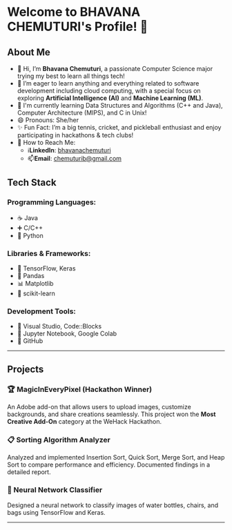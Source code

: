 # Welcome to BHAVANA CHEMUTURI's Profile! 🌟

## About Me
- 👋 Hi, I’m **Bhavana Chemuturi**, a passionate Computer Science major trying my best to learn all things tech!  
- 🌱 I’m eager to learn anything and everything related to software development including cloud computing, with a special focus on exploring **Artificial Intelligence (AI)** and **Machine Learning (ML)**.    
- 🎯 I'm currently learning Data Structures and Algorithms (C++ and Java), Computer Architecture (MIPS), and C in Unix!
- 😄 Pronouns: She/her
- ✨ Fun Fact: I’m a big tennis, cricket, and pickleball enthusiast and enjoy participating in hackathons & tech clubs!
- 💞️ How to Reach Me:
  - ℹ️**LinkedIn**: [bhavanachemuturi](https://www.linkedin.com/in/bhavana-chemuturi/)   
  - 📫**Email**: chemuturib@gmail.com  

## Tech Stack
### Programming Languages:
- ☕ Java  
- ➕ C/C++  
- 🐍 Python  

### Libraries & Frameworks:
- 🔢 TensorFlow, Keras  
- 🐼 Pandas  
- 📊 Matplotlib
- 🥽 scikit-learn

### Development Tools:
- 📝 Visual Studio, Code::Blocks  
- 📓 Jupyter Notebook, Google Colab  
- 🌱 GitHub  

---

## Projects
### 🏆 MagicInEveryPixel (Hackathon Winner)
An Adobe add-on that allows users to upload images, customize backgrounds, and share creations seamlessly. This project won the **Most Creative Add-On** category at the WeHack Hackathon.

### 📋 Sorting Algorithm Analyzer
Analyzed and implemented Insertion Sort, Quick Sort, Merge Sort, and Heap Sort to compare performance and efficiency. Documented findings in a detailed report.

### 🧠 Neural Network Classifier
Designed a neural network to classify images of water bottles, chairs, and bags using TensorFlow and Keras.

---
